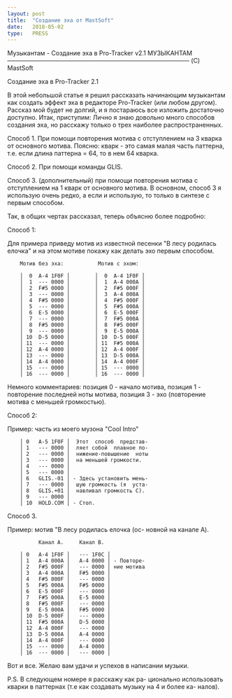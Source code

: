 ```yaml
---
layout: post
title:  "Создание эха от MastSoft"
date:   2018-05-02
type:   PRESS
---
```


Музыкантам - Создание эха в Pro-Tracker v2.1
МУЗЫКАНТАМ
──────────────────────────────────────────
(C) MastSoft

Создание эха в Pro-Tracker 2.1

В   этой   небольшой  статье  я  решил
рассказать   начинающим   музыкантам   как
создать эффект эха в редакторе Pro-Tracker
(или  любом  другом). Рассказ мой будет не
долгий,   и   я  постараюсь  все  изложить
достаточно доступно. Итак, приступим:
Лично  я  знаю довольно много способов
создания  эха,  но  расскажу только о трех
наиболее распространенных.

Способ 1.  При  помощи  повторения  мотива
с  отступлением на 3 кварка  от
основного мотива.
Поясню:  кварк  -  это  самая  малая часть
паттерна,  т.е.  если длина паттерна = 64,
то в нем 64 кварка.

Способ 2. При помощи команды GLIS.

Способ 3. (дополнительный)    при   помощи
повторения мотива с отступлением
на 1 кварк от основного мотива.
В  основном,  способ  3  я использую очень
редко,  а  если  и  использую, то только в
синтезе с первым способом.

Так,  в  общих  чертах  рассказал,  теперь
объясню более подробно:

Способ 1:

Для примера приведу мотив из известной
песенки "В лесу родилась елочка" и на этом
мотиве   покажу   как  делать  эхо  первым
способом.

		Мотив без эха:           Мотив с эхом:

		│  0  A-4 1F0F │        │  0  A-4 1F0F │
		│  1  --- 0000 │        │  1  A-4 000A │
		│  2  F#5 0000 │        │  2  F#5 000F │
		│  3  --- 0000 │        │  3  A-4 000A │
		│  4  F#5 0000 │        │  4  F#5 000F │
		│  5  --- 0000 │        │  5  F#5 000A │
		│  6  E-5 0000 │        │  6  E-5 000F │
		│  7  --- 0000 │        │  7  F#5 000A │
		│  8  F#5 0000 │        │  8  F#5 000F │
		│  9  --- 0000 │        │  9  E-5 000A │
		│ 10  D-5 0000 │        │ 10  D-5 000F │
		│ 11  --- 0000 │        │ 11  F#5 000A │
		│ 12  A-4 0000 │        │ 12  A-4 000F │
		│ 13  --- 0000 │        │ 13  D-5 000A │
		│ 14  A-4 0000 │        │ 14  A-4 000F │
		│ 15  --- 0000 │        │ 15  --- 0000 │
		│ 16  --- 0000 │        │ 16  --- 0000 │

Немного комментариев: позиция 0 - начало
мотива,  позиция 1 - повторение  последней
ноты  мотива, позиция 3 - эхо  (повторение
мотива с меньшей громкостью).

Способ 2:

Пример: часть из моего музона "Cool Intro"

		│ 0   A-5 1F0F │  Этот  способ  представ-
		│ 1   --- 0000 │  ляет собой  плавное по-
		│ 2   --- 0000 │  нижение-повышение  ноты
		│ 3   --- 0000 │  на меньшей громкости.
		│ 4   --- 0000 │
		│ 5   --- 0000 │
		│ 6   GLIS.-01 │ - Здесь установить мень-
		│ 7   --- 0000 │  шую громкость (я  уста-
		│ 8   GLIS.+01 │  навливал громкость C).
		│ 9   --- 0000 │
		│ 10  HOLD.COM │ - Стоп.

Способ 3.

Пример: мотив "В лесу родилась елочка (ос-
новной на канале A).

		      Канал A.     Канал B.

		│ 0   A-4 1F0F │   --- 1F0C │
		│ 1   A-4 000A │   A-4 0000 │ - Повторе-
		│ 2   F#5 000F │   --- 0000 │ ние мотива
		│ 3   A-4 000A │   F#5 0000 │
		│ 4   F#5 000F │   --- 0000 │
		│ 5   F#5 000A │   F#5 0000 │
		│ 6   E-5 000F │   --- 0000 │
		│ 7   F#5 000A │   E-5 0000 │
		│ 8   F#5 000F │   --- 0000 │
		│ 9   E-5 000A │   F#5 0000 │
		│ 10  D-5 000F │   --- 0000 │
		│ 11  F#5 000A │   D-5 0000 │
		│ 12  A-4 000F │   --- 0000 │
		│ 13  D-5 000A │   A-4 0000 │
		│ 14  A-4 000F │   --- 0000 │
		│ 15  --- 0000 │   A-4 0000 │
		│ 16  --- 0000 │   --- 0000 │

Вот и все.  Желаю вам удачи и успехов в
написании музыки.

P.S. В следующем номере я расскажу как ра-
ционально использовать кварки  в паттернах
(т.е как создавать музыку на 4 и более ка-
налов).